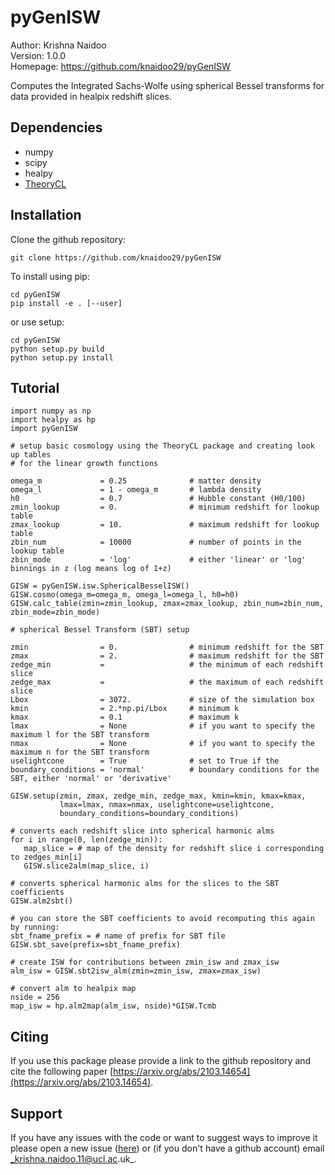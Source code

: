 # pyGenISW

Author:         Krishna Naidoo                          
Version:        1.0.0                               
Homepage:       https://github.com/knaidoo29/pyGenISW    

Computes the Integrated Sachs-Wolfe using spherical Bessel transforms for data
provided in healpix redshift slices.

## Dependencies

* numpy
* scipy
* healpy
* [TheoryCL](https://github.com/knaidoo29/TheoryCL)

## Installation

Clone the github repository:

```
git clone https://github.com/knaidoo29/pyGenISW
```

To install using pip:

```
cd pyGenISW
pip install -e . [--user]
```

or use setup:

```
cd pyGenISW
python setup.py build
python setup.py install
```

## Tutorial

```
import numpy as np
import healpy as hp
import pyGenISW

# setup basic cosmology using the TheoryCL package and creating look up tables
# for the linear growth functions

omega_m             = 0.25              # matter density
omega_l             = 1 - omega_m       # lambda density
h0                  = 0.7               # Hubble constant (H0/100)
zmin_lookup         = 0.                # minimum redshift for lookup table
zmax_lookup         = 10.               # maximum redshift for lookup table
zbin_num            = 10000             # number of points in the lookup table
zbin_mode           = 'log'             # either 'linear' or 'log' binnings in z (log means log of 1+z)

GISW = pyGenISW.isw.SphericalBesselISW()
GISW.cosmo(omega_m=omega_m, omega_l=omega_l, h0=h0)
GISW.calc_table(zmin=zmin_lookup, zmax=zmax_lookup, zbin_num=zbin_num, zbin_mode=zbin_mode)

# spherical Bessel Transform (SBT) setup

zmin                = 0.                # minimum redshift for the SBT
zmax                = 2.                # maximum redshift for the SBT
zedge_min           =                   # the minimum of each redshift slice
zedge_max           =                   # the maximum of each redshift slice
Lbox                = 3072.             # size of the simulation box
kmin                = 2.*np.pi/Lbox     # minimum k
kmax                = 0.1               # maximum k
lmax                = None              # if you want to specify the maximum l for the SBT transform
nmax                = None              # if you want to specify the maximum n for the SBT transform
uselightcone        = True              # set to True if the
boundary_conditions = 'normal'          # boundary conditions for the SBT, either 'normal' or 'derivative'

GISW.setup(zmin, zmax, zedge_min, zedge_max, kmin=kmin, kmax=kmax,
           lmax=lmax, nmax=nmax, uselightcone=uselightcone,
           boundary_conditions=boundary_conditions)

# converts each redshift slice into spherical harmonic alms
for i in range(0, len(zedge_min)):
   map_slice = # map of the density for redshift slice i corresponding to zedges_min[i]
   GISW.slice2alm(map_slice, i)

# converts spherical harmonic alms for the slices to the SBT coefficients
GISW.alm2sbt()

# you can store the SBT coefficients to avoid recomputing this again by running:
sbt_fname_prefix = # name of prefix for SBT file
GISW.sbt_save(prefix=sbt_fname_prefix)

# create ISW for contributions between zmin_isw and zmax_isw
alm_isw = GISW.sbt2isw_alm(zmin=zmin_isw, zmax=zmax_isw)

# convert alm to healpix map
nside = 256
map_isw = hp.alm2map(alm_isw, nside)*GISW.Tcmb
```

## Citing

If you use this package please provide a link to the github repository and cite
the following paper [https://arxiv.org/abs/2103.14654](https://arxiv.org/abs/2103.14654).

## Support

If you have any issues with the code or want to suggest ways to improve it please open a new issue ([here](https://github.com/knaidoo29/pyGenISW/issues))
or (if you don't have a github account) email _krishna.naidoo.11@ucl.ac.uk_.
